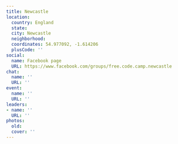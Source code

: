 ```yaml
---
title: Newcastle
location:
  country: England
  state: 
  city: Newcastle
  neighborhood: 
  coordinates: 54.977092, -1.614206
  plusCode: ''
social:
  name: Facebook page
  URL: https://www.facebook.com/groups/free.code.camp.newcastle
chat:
  name: ''
  URL: ''
event:
  name: ''
  URL: ''
leaders:
- name: ''
  URL: ''
photos:
  old: 
  cover: ''
---
```

